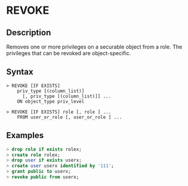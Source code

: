 # **REVOKE**

## **Description**

Removes one or more privileges on a securable object from a role. The privileges that can be revoked are object-specific.

## **Syntax**

```
> REVOKE [IF EXISTS]
    priv_type [(column_list)]
      [, priv_type [(column_list)]] ...
    ON object_type priv_level

> REVOKE [IF EXISTS] role [, role ] ...
    FROM user_or_role [, user_or_role ] ...
```

## **Examples**

```sql
> drop role if exists rolex;
> create role rolex;
> drop user if exists userx;
> create user userx identified by '111';
> grant public to userx;
> revoke public from userx;
```
